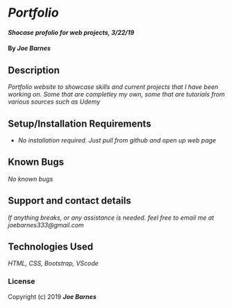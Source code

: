 # _Portfolio_

#### _Shocase profolio for web projects, 3/22/19_

#### By _**Joe Barnes**_

## Description

_Portfolio website to showcase skills and current projects that I have been working on. Some that are completley my own, some that are tutorials from various sources such as Udemy_

## Setup/Installation Requirements

* _No installation required. Just pull from github and open up web page_



## Known Bugs

_No known bugs_

## Support and contact details

_If anything breaks, or any assistance is needed. feel free to email me at joebarnes333@gmail.com_

## Technologies Used

_HTML, CSS, Bootstrap, VScode_

### License



Copyright (c) 2019 **_Joe Barnes_**